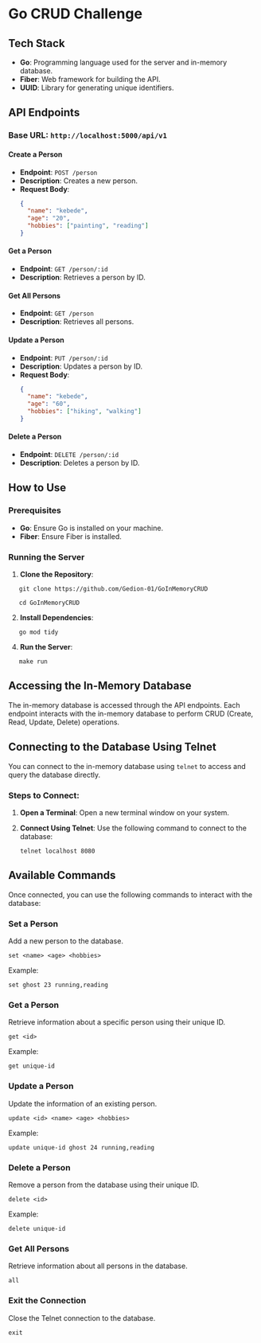 # Go CRUD Challenge

## Tech Stack
- **Go**: Programming language used for the server and in-memory database.
- **Fiber**: Web framework for building the API.
- **UUID**: Library for generating unique identifiers.

## API Endpoints
### Base URL: `http://localhost:5000/api/v1`

#### Create a Person
- **Endpoint**: `POST /person`
- **Description**: Creates a new person.
- **Request Body**:
  ```json
  {
    "name": "kebede",
    "age": "20",
    "hobbies": ["painting", "reading"]
  }
  ```

  
#### Get a Person
- **Endpoint**: `GET /person/:id`
- **Description**: Retrieves a person by ID.
  
#### Get All Persons
- **Endpoint**: `GET /person`
- **Description**: Retrieves all persons.
  
#### Update a Person
- **Endpoint**: `PUT /person/:id`
- **Description**: Updates a person by ID.
- **Request Body**:
  ```json
  {
    "name": "kebede",
    "age": "60",
    "hobbies": ["hiking", "walking"]
  }
  ```
  
#### Delete a Person
- **Endpoint**: `DELETE /person/:id`
- **Description**: Deletes a person by ID.
  
## How to Use
### Prerequisites
- **Go**: Ensure Go is installed on your machine.
- **Fiber**: Ensure Fiber is installed.

### Running the Server
1. **Clone the Repository**:
```
   git clone https://github.com/Gedion-01/GoInMemoryCRUD
```
```
   cd GoInMemoryCRUD
```
   
2. **Install Dependencies**:
```
   go mod tidy
```
   
4. **Run the Server**:
```
   make run
```

## Accessing the In-Memory Database

The in-memory database is accessed through the API endpoints. Each endpoint interacts with the in-memory database to perform CRUD (Create, Read, Update, Delete) operations.

## Connecting to the Database Using Telnet

You can connect to the in-memory database using `telnet` to access and query the database directly.

### Steps to Connect:

1. **Open a Terminal**:
   Open a new terminal window on your system.

2. **Connect Using Telnet**:
   Use the following command to connect to the database:

   ```
   telnet localhost 8080
   ```

## Available Commands

Once connected, you can use the following commands to interact with the database:

### Set a Person

Add a new person to the database.

```
set <name> <age> <hobbies>
```

Example:
```
set ghost 23 running,reading
```

### Get a Person

Retrieve information about a specific person using their unique ID.

```
get <id>
```

Example:
```
get unique-id
```

### Update a Person

Update the information of an existing person.

```
update <id> <name> <age> <hobbies>
```

Example:
```
update unique-id ghost 24 running,reading
```

### Delete a Person

Remove a person from the database using their unique ID.

```
delete <id>
```

Example:
```
delete unique-id
```

### Get All Persons

Retrieve information about all persons in the database.

```
all
```

### Exit the Connection

Close the Telnet connection to the database.

```
exit
```
